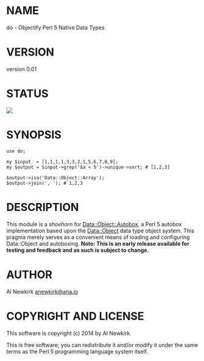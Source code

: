 # NAME

do - Objectify Perl 5 Native Data Types

# VERSION

version 0.01

# STATUS

<a href="https://travis-ci.org/alnewkirk/do"><img src="https://travis-ci.org/alnewkirk/do.svg?branch=master"></a>

# SYNOPSIS

    use do;

    my $input  = [1,1,1,1,3,3,2,1,5,6,7,8,9];
    my $output = $input->grep('$a < 5')->unique->sort; # [1,2,3]

    $output->isa('Data::Object::Array');
    $output->join(', '); # 1,2,3

# DESCRIPTION

This module is a _shoehorn_ for [Data::Object::Autobox](http://search.cpan.org/perldoc?Data::Object::Autobox), a Perl 5 autobox
implementation based upon the [Data::Object](http://search.cpan.org/perldoc?Data::Object) data type object system. This
pragma merely serves as a convenient means of loading and configuring
Data::Object and autoboxing. __Note: This is an early release available for
testing and feedback and as such is subject to change.__

# AUTHOR

Al Newkirk <anewkirk@ana.io>

# COPYRIGHT AND LICENSE

This software is copyright (c) 2014 by Al Newkirk.

This is free software; you can redistribute it and/or modify it under
the same terms as the Perl 5 programming language system itself.
